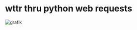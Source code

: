 # wttr thru python web requests



![grafik](https://user-images.githubusercontent.com/81460729/132842176-b7f5203f-d421-4955-9426-38233e86e28c.png)
